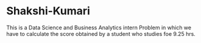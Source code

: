# Shakshi-Kumari
This is a Data Science and Business Analytics intern Problem in which we have to calculate the score obtained by a student who studies foe 9.25 hrs.
